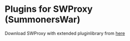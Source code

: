 # Plugins for SWProxy (SummonersWar)
Download SWProxy with extended pluginlibrary from [here](https://github.com/lstern/SWProxy-plugins/releases) 